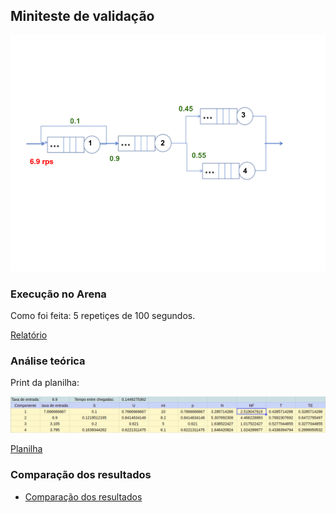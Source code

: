 ## Miniteste de validação

![](miniteste_validacao.png)

### Execução no Arena

Como foi feita: 5 repetiçes de 100 segundos.

[Relatório](relatorio.pdf)

### Análise teórica

Print da planilha:

![](planilha.png)


[Planilha](https://docs.google.com/spreadsheets/d/13dRxwPDSOyrS1W-dvfQ4wxaxE2ltN8iHrgc7BdUZeKE/edit?usp=sharing)

### Comparação dos resultados

* [Comparação dos resultados](https://docs.google.com/document/d/1bP5dStXWoPQJWOjoQFaD4m4BA41aAe4d2btSyAz0P9w/edit?usp=sharing)
